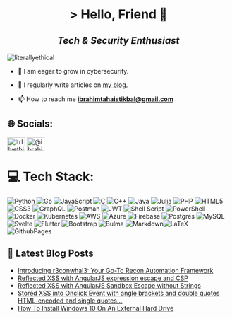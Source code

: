 <h1 align="center">> Hello, Friend 🤖</h1>
<h2 align="center"><i>Tech & Security Enthusiast</i></h2>

<p align="left"> <img src="https://komarev.com/ghpvc/?username=literallyethical&label=Profile%20views&color=0e75b6&style=flat" alt="literallyethical" /> </p>

- 🌱 I am eager to grow in cybersecurity.

- 📝 I regularly write articles on [my blog.](https://literallyethical.github.io/)

- 📫 How to reach me **ibrahimtahaistikbal@gmail.com**


## 🌐 Socials:
<p align="left">
<a href="https://twitter.com/ltrllyethical" target="blank"><img align="center" src="https://raw.githubusercontent.com/rahuldkjain/github-profile-readme-generator/master/src/images/icons/Social/twitter.svg" alt="ltrllyethical" height="30" width="40" /></a>
<a href="https://medium.com/@ibrahimtahaistikbal" target="blank"><img align="center" src="https://raw.githubusercontent.com/rahuldkjain/github-profile-readme-generator/master/src/images/icons/Social/medium.svg" alt="@ibrahimtahaistikbal" height="30" width="40" /></a>
</p>


# 💻 Tech Stack:
![Python](https://img.shields.io/badge/python-3670A0?style=for-the-badge&logo=python&logoColor=ffdd54) ![Go](https://img.shields.io/badge/go-%2300ADD8.svg?style=for-the-badge&logo=go&logoColor=white) ![JavaScript](https://img.shields.io/badge/javascript-%23323330.svg?style=for-the-badge&logo=javascript&logoColor=%23F7DF1E) ![C](https://img.shields.io/badge/c-%2300599C.svg?style=for-the-badge&logo=c&logoColor=white) ![C++](https://img.shields.io/badge/c++-%2300599C.svg?style=for-the-badge&logo=c%2B%2B&logoColor=white) ![Java](https://img.shields.io/badge/java-%23ED8B00.svg?style=for-the-badge&logo=openjdk&logoColor=white) ![Julia](https://img.shields.io/badge/-Julia-9558B2?style=for-the-badge&logo=julia&logoColor=white) ![PHP](https://img.shields.io/badge/php-%23777BB4.svg?style=for-the-badge&logo=php&logoColor=white) ![HTML5](https://img.shields.io/badge/html5-%23E34F26.svg?style=for-the-badge&logo=html5&logoColor=white) ![CSS3](https://img.shields.io/badge/css3-%231572B6.svg?style=for-the-badge&logo=css3&logoColor=white) ![GraphQL](https://img.shields.io/badge/-GraphQL-E10098?style=for-the-badge&logo=graphql&logoColor=white) ![Postman](https://img.shields.io/badge/Postman-FF6C37?style=for-the-badge&logo=postman&logoColor=white)
![JWT](https://img.shields.io/badge/JWT-black?style=for-the-badge&logo=JSON%20web%20tokens) ![Shell Script](https://img.shields.io/badge/shell_script-%23121011.svg?style=for-the-badge&logo=gnu-bash&logoColor=white) ![PowerShell](https://img.shields.io/badge/PowerShell-%235391FE.svg?style=for-the-badge&logo=powershell&logoColor=white) ![Docker](https://img.shields.io/badge/docker-%230db7ed.svg?style=for-the-badge&logo=docker&logoColor=white) ![Kubernetes](https://img.shields.io/badge/kubernetes-%23326ce5.svg?style=for-the-badge&logo=kubernetes&logoColor=white) ![AWS](https://img.shields.io/badge/AWS-%23FF9900.svg?style=for-the-badge&logo=amazon-aws&logoColor=white) ![Azure](https://img.shields.io/badge/azure-%230072C6.svg?style=for-the-badge&logo=microsoftazure&logoColor=white) ![Firebase](https://img.shields.io/badge/Firebase-039BE5?style=for-the-badge&logo=Firebase&logoColor=white) ![Postgres](https://img.shields.io/badge/postgres-%23316192.svg?style=for-the-badge&logo=postgresql&logoColor=white) ![MySQL](https://img.shields.io/badge/mysql-%2300000f.svg?style=for-the-badge&logo=mysql&logoColor=white)     ![Svelte](https://img.shields.io/badge/svelte-%23f1413d.svg?style=for-the-badge&logo=svelte&logoColor=white) ![Flutter](https://img.shields.io/badge/Flutter-%2302569B.svg?style=for-the-badge&logo=Flutter&logoColor=white) ![Bootstrap](https://img.shields.io/badge/bootstrap-%238511FA.svg?style=for-the-badge&logo=bootstrap&logoColor=white) ![Bulma](https://img.shields.io/badge/bulma-00D0B1?style=for-the-badge&logo=bulma&logoColor=white) ![Markdown](https://img.shields.io/badge/markdown-%23000000.svg?style=for-the-badge&logo=markdown&logoColor=white)![LaTeX](https://img.shields.io/badge/latex-%23008080.svg?style=for-the-badge&logo=latex&logoColor=white) ![GithubPages](https://img.shields.io/badge/github%20pages-121013?style=for-the-badge&logo=github&logoColor=white)


##  📖 Latest Blog Posts
<!-- BLOG-POST-LIST:START -->
- [Introducing r3conwhal3: Your Go-To Recon Automation Framework](https://ibrahimtahaistikbal.medium.com/introducing-r3conwhal3-your-go-to-recon-automation-framework-c8840f3a4e0b?source=rss-b6724e788f7a------2)
- [Reflected XSS with AngularJS expression escape and CSP](https://ibrahimtahaistikbal.medium.com/reflected-xss-with-angularjs-expression-escape-and-csp-86feefc650f?source=rss-b6724e788f7a------2)
- [Reflected XSS with AngularJS Sandbox Escape without Strings](https://ibrahimtahaistikbal.medium.com/reflected-xss-with-angularjs-sandbox-escape-without-strings-711c02e16503?source=rss-b6724e788f7a------2)
- [Stored XSS into Onclick Event with angle brackets and double quotes HTML-encoded and single quotes…](https://ibrahimtahaistikbal.medium.com/stored-xss-into-onclick-event-with-angle-brackets-and-double-quotes-html-encoded-and-single-quotes-8e8bcd51b31a?source=rss-b6724e788f7a------2)
- [How To Install Windows 10 On An External Hard Drive](https://ibrahimtahaistikbal.medium.com/how-to-install-windows-10-on-an-external-hard-drive-b6468c34eb83?source=rss-b6724e788f7a------2)
<!-- BLOG-POST-LIST:END -->
